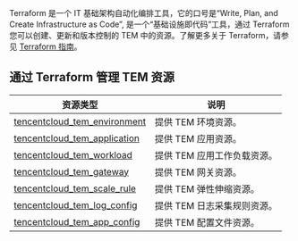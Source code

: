 

Terraform 是一个 IT 基础架构自动化编排工具，它的口号是“Write, Plan, and Create Infrastructure as Code”, 是一个“基础设施即代码”工具，通过 Terraform 您可以创建、更新和版本控制的 TEM 中的资源。了解更多关于 Terraform，请参见 [Terraform 指南](https://cloud.tencent.com/document/product/1213/67049)。


## 通过 Terraform 管理 TEM 资源
| 资源类型                 | 说明                    |
| ---------------------------- | ------------------------- |
| [tencentcloud_tem_environment](https://registry.terraform.io/providers/tencentcloudstack/tencentcloud/latest/docs/resources/tem_environment#environment_name) | 提供 TEM 环境资源。  |
| [tencentcloud_tem_application](https://registry.terraform.io/providers/tencentcloudstack/tencentcloud/latest/docs/resources/tem_application) | 提供 TEM 应用资源。  |
| [tencentcloud_tem_workload](https://registry.terraform.io/providers/tencentcloudstack/tencentcloud/latest/docs/resources/tem_workload)    | 提供 TEM 应用工作负载资源。 |
| [tencentcloud_tem_gateway](https://registry.terraform.io/providers/tencentcloudstack/tencentcloud/latest/docs/resources/tem_workload)     | 提供 TEM 网关资源。  |
| [tencentcloud_tem_scale_rule](https://registry.terraform.io/providers/tencentcloudstack/tencentcloud/latest/docs/resources/tem_scale_rule)  | 提供 TEM 弹性伸缩资源。 |
| [tencentcloud_tem_log_config](https://registry.terraform.io/providers/tencentcloudstack/tencentcloud/latest/docs/resources/tem_log_config)  | 提供 TEM 日志采集规则资源。 |
| [tencentcloud_tem_app_config](https://registry.terraform.io/providers/tencentcloudstack/tencentcloud/latest/docs/resources/tem_app_config)  | 提供 TEM 配置文件资源。 |
